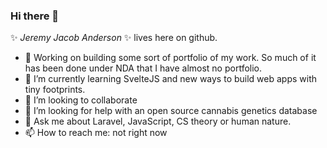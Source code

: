 ### Hi there 👋

✨ _Jeremy Jacob Anderson_ ✨ lives here on github.

- 🔭 Working on building some sort of portfolio of my work. So much of it has been done under NDA that I have almost no portfolio.
- 🌱 I’m currently learning SvelteJS and new ways to build web apps with tiny footprints.
- 👯 I’m looking to collaborate 
- 🤔 I’m looking for help with an open source cannabis genetics database
- 💬 Ask me about Laravel, JavaScript, CS theory or human nature.
- 📫 How to reach me: not right now
